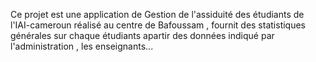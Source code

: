 Ce projet est une application de Gestion de l'assiduité des étudiants de l'IAI-cameroun réalisé au centre de Bafoussam  , fournit  des statistiques  générales sur chaque étudiants  apartir des données indiqué par l'administration , les enseignants... 
